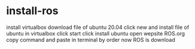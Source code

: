 # install-ros
install virtualbox
download file of ubuntu 20.04
click new and install file of ubuntu in virtualbox
click start 
click install ubuntu
open wepsite ROS.org
copy command and paste in terminal by order
now ROS is download
